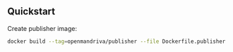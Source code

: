 ## Quickstart

Create publisher image:

```bash
docker build --tag=openmandriva/publisher --file Dockerfile.publisher .
```
